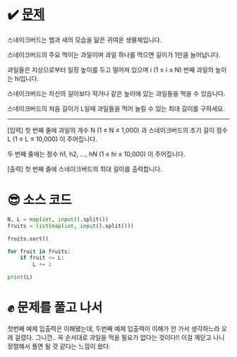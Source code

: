 # ✔️ [문제](https://www.acmicpc.net/problem/16435)
스네이크버드는 뱀과 새의 모습을 닮은 귀여운 생물체입니다. 

스네이크버드의 주요 먹이는 과일이며 과일 하나를 먹으면 길이가 1만큼 늘어납니다.

과일들은 지상으로부터 일정 높이를 두고 떨어져 있으며 i (1 ≤ i ≤ N) 번째 과일의 높이는 hi입니다. 

스네이크버드는 자신의 길이보다 작거나 같은 높이에 있는 과일들을 먹을 수 있습니다.

스네이크버드의 처음 길이가 L일때 과일들을 먹어 늘릴 수 있는 최대 길이를 구하세요.

---
[입력]
첫 번째 줄에 과일의 개수 N (1 ≤ N ≤ 1,000) 과 스네이크버드의 초기 길이 정수 L (1 ≤ L ≤ 10,000) 이 주어집니다.

두 번째 줄에는 정수 h1, h2, ..., hN (1 ≤ hi ≤ 10,000) 이 주어집니다.

[출력]
첫 번째 줄에 스네이크버드의 최대 길이를 출력합니다.
# 😎 소스 코드
```python
N, L = map(int, input().split())
fruits = list(map(int, input().split()))

fruits.sort()

for fruit in fruits:
	if fruit <= L:
		L += 1

print(L)
```
# ✊ 문제를 풀고 나서
첫번째 예제 입출력은 이해됐는데, 두번째 예제 입출력이 이해가 안 가서 생각하느라 오래 걸렸다. 그니깐.. 꼭 순서대로 과일을 먹을 필요가 없다는 것이다!! 이걸 깨닫고 나니 정렬해서 풀면 될 것 같다는 느낌이 왔다.
